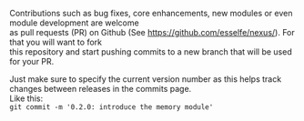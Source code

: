 Contributions such as bug fixes, core enhancements, new modules or even module development are welcome  
as pull requests (PR) on Github (See https://github.com/esselfe/nexus/). For that you will want to fork  
this repository and start pushing commits to a new branch that will be used for your PR.

Just make sure to specify the current version number as this helps track changes between releases in the commits page.  
Like this:  
```git commit -m '0.2.0: introduce the memory module'```
